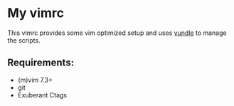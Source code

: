 # My vimrc

This vimrc provides some vim optimized setup and uses [vundle](https://github.com/gmarik/vundle "vundle github URL") to manage the scripts.

## Requirements:
* (m)vim 7.3+
* git
* Exuberant Ctags
